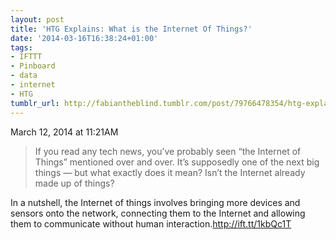 ```yaml
---
layout: post
title: 'HTG Explains: What is the Internet Of Things?'
date: '2014-03-16T16:38:24+01:00'
tags:
- IFTTT
- Pinboard
- data
- internet
- HTG
tumblr_url: http://fabiantheblind.tumblr.com/post/79766478354/htg-explains-what-is-the-internet-of-things
---
```

March 12, 2014 at 11:21AM
> If you read any tech news, you’ve probably seen “the Internet of Things” mentioned over and over. It’s supposedly one of the next big things — but what exactly does it mean? Isn’t the Internet already made up of things?  

In a nutshell, the Internet of things involves bringing more devices and sensors onto the network, connecting them to the Internet and allowing them to communicate without human interaction.http://ift.tt/1kbQc1T
